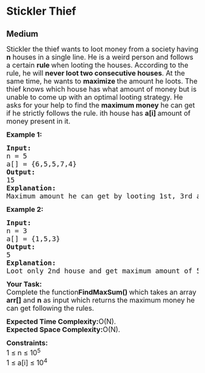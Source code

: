 # Stickler Thief
## Medium
<div class="problems_problem_content__Xm_eO" speechify-initial-font-family="Roboto, sans-serif" speechify-initial-font-size="16px"><p speechify-initial-font-family="urw-din" speechify-initial-font-size="17px"><span style="font-size: 18px;" speechify-initial-font-family="urw-din" speechify-initial-font-size="17px">Stickler</span><span style="font-size: 18px;" speechify-initial-font-family="urw-din" speechify-initial-font-size="17px"> the thief wants to loot money from a society<strong speechify-initial-font-family="urw-din" speechify-initial-font-size="17px"> </strong>having<strong speechify-initial-font-family="urw-din" speechify-initial-font-size="17px"> n</strong> houses in a single line. He is a weird person and follows a certain <strong speechify-initial-font-family="urw-din" speechify-initial-font-size="17px">rule </strong>when looting the houses. According to the rule, he will <strong speechify-initial-font-family="urw-din" speechify-initial-font-size="17px">never loot two consecutive houses</strong>. At the same time, he wants to <strong speechify-initial-font-family="urw-din" speechify-initial-font-size="17px">maximize </strong>the amount he loots. The thief knows which house has what amount of money but is unable to come up with an optimal looting strategy. He asks for your help to find the <strong speechify-initial-font-family="urw-din" speechify-initial-font-size="17px">maximum money</strong> he can get if he strictly follows the rule. ith house has </span><strong speechify-initial-font-family="urw-din" speechify-initial-font-size="17px"><span style="font-size: 18px;" speechify-initial-font-family="urw-din" speechify-initial-font-size="17px">a[i] </span></strong><span style="font-size: 18px;" speechify-initial-font-family="urw-din" speechify-initial-font-size="17px">amount of money present in it.</span></p>
<p speechify-initial-font-family="urw-din" speechify-initial-font-size="17px"><span style="font-size: 18px;" speechify-initial-font-family="urw-din" speechify-initial-font-size="17px"><strong speechify-initial-font-family="urw-din" speechify-initial-font-size="17px">Example 1:</strong></span></p>
<pre speechify-initial-font-family="urw-din" speechify-initial-font-size="17px"><span style="font-size: 18px;" speechify-initial-font-family="urw-din" speechify-initial-font-size="17px"><strong speechify-initial-font-family="urw-din" speechify-initial-font-size="17px">Input:
</strong>n = 5
a[] = {6,5,5,7,4}
<strong speechify-initial-font-family="urw-din" speechify-initial-font-size="17px">Output: <br speechify-initial-font-family="urw-din" speechify-initial-font-size="17px"></strong>15
<strong speechify-initial-font-family="urw-din" speechify-initial-font-size="17px">Explanation: <br speechify-initial-font-family="urw-din" speechify-initial-font-size="17px"></strong>Maximum amount he can get by looting 1st, 3rd and 5th house. Which is 6+5+4=15.</span></pre>
<p speechify-initial-font-family="urw-din" speechify-initial-font-size="17px"><span style="font-size: 18px;" speechify-initial-font-family="urw-din" speechify-initial-font-size="17px"><strong speechify-initial-font-family="urw-din" speechify-initial-font-size="17px">Example 2:</strong></span></p>
<pre speechify-initial-font-family="urw-din" speechify-initial-font-size="17px"><span style="font-size: 18px;" speechify-initial-font-family="urw-din" speechify-initial-font-size="17px"><strong speechify-initial-font-family="urw-din" speechify-initial-font-size="17px">Input:
</strong>n = 3
a[] = {1,5,3}
<strong speechify-initial-font-family="urw-din" speechify-initial-font-size="17px">Output: <br speechify-initial-font-family="urw-din" speechify-initial-font-size="17px"></strong>5
<strong speechify-initial-font-family="urw-din" speechify-initial-font-size="17px">Explanation: <br speechify-initial-font-family="urw-din" speechify-initial-font-size="17px"></strong>Loot only 2nd house and get maximum amount of 5.</span></pre>
<p speechify-initial-font-family="urw-din" speechify-initial-font-size="17px"><span style="font-size: 18px;" speechify-initial-font-family="urw-din" speechify-initial-font-size="17px"><strong speechify-initial-font-family="urw-din" speechify-initial-font-size="17px">Your Task:</strong><br speechify-initial-font-family="urw-din" speechify-initial-font-size="17px">Complete the function<strong speechify-initial-font-family="urw-din" speechify-initial-font-size="17px">FindMaxSum() </strong>which takes an array <strong speechify-initial-font-family="urw-din" speechify-initial-font-size="17px">arr[]</strong> and <strong speechify-initial-font-family="urw-din" speechify-initial-font-size="17px">n</strong> as input which returns the maximum money he can get following the rules.</span></p>
<p speechify-initial-font-family="urw-din" speechify-initial-font-size="17px"><span style="font-size: 18px;" speechify-initial-font-family="urw-din" speechify-initial-font-size="17px"><strong speechify-initial-font-family="urw-din" speechify-initial-font-size="17px">Expected Time Complexity:</strong>O(N).<br speechify-initial-font-family="urw-din" speechify-initial-font-size="17px"><strong speechify-initial-font-family="urw-din" speechify-initial-font-size="17px">Expected Space Complexity:</strong>O(N).</span></p>
<p speechify-initial-font-family="urw-din" speechify-initial-font-size="17px"><span style="font-size: 18px;" speechify-initial-font-family="urw-din" speechify-initial-font-size="17px"><strong speechify-initial-font-family="urw-din" speechify-initial-font-size="17px">Constraints:</strong><br speechify-initial-font-family="urw-din" speechify-initial-font-size="17px">1 ≤ n ≤ 10<sup speechify-initial-font-family="urw-din" speechify-initial-font-size="17px">5</sup><br speechify-initial-font-family="urw-din" speechify-initial-font-size="17px">1 ≤ a[i] ≤ 10<sup speechify-initial-font-family="urw-din" speechify-initial-font-size="17px">4</sup></span></p></div>